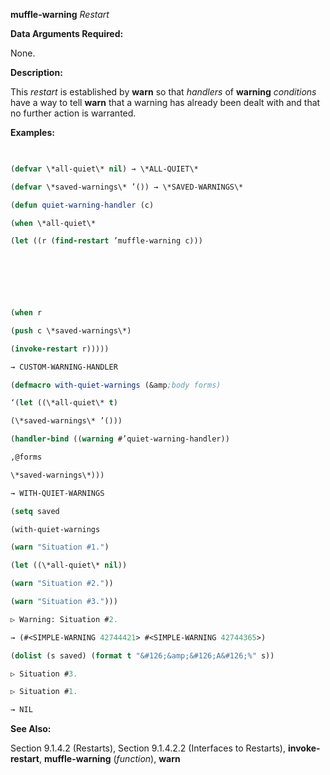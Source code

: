 **muffle-warning** *Restart* 



**Data Arguments Required:** 



None. 



**Description:** 



This *restart* is established by **warn** so that *handlers* of **warning** *conditions* have a way to tell **warn** that a warning has already been dealt with and that no further action is warranted. 



**Examples:**
```lisp
 

(defvar \*all-quiet\* nil) → \*ALL-QUIET\* 

(defvar \*saved-warnings\* ’()) → \*SAVED-WARNINGS\* 

(defun quiet-warning-handler (c) 

(when \*all-quiet\* 

(let ((r (find-restart ’muffle-warning c))) 



 

 

(when r 

(push c \*saved-warnings\*) 

(invoke-restart r))))) 

→ CUSTOM-WARNING-HANDLER 

(defmacro with-quiet-warnings (&amp;body forms) 

‘(let ((\*all-quiet\* t) 

(\*saved-warnings\* ’())) 

(handler-bind ((warning #’quiet-warning-handler)) 

,@forms 

\*saved-warnings\*))) 

→ WITH-QUIET-WARNINGS 

(setq saved 

(with-quiet-warnings 

(warn "Situation #1.") 

(let ((\*all-quiet\* nil)) 

(warn "Situation #2.")) 

(warn "Situation #3."))) 

▷ Warning: Situation #2. 

→ (#<SIMPLE-WARNING 42744421> #<SIMPLE-WARNING 42744365>) 

(dolist (s saved) (format t "&#126;&amp;&#126;A&#126;%" s)) 

▷ Situation #3. 

▷ Situation #1. 

→ NIL 


```
**See Also:** 



Section 9.1.4.2 (Restarts), Section 9.1.4.2.2 (Interfaces to Restarts), **invoke-restart**, **muffle-warning** (*function*), **warn** 



